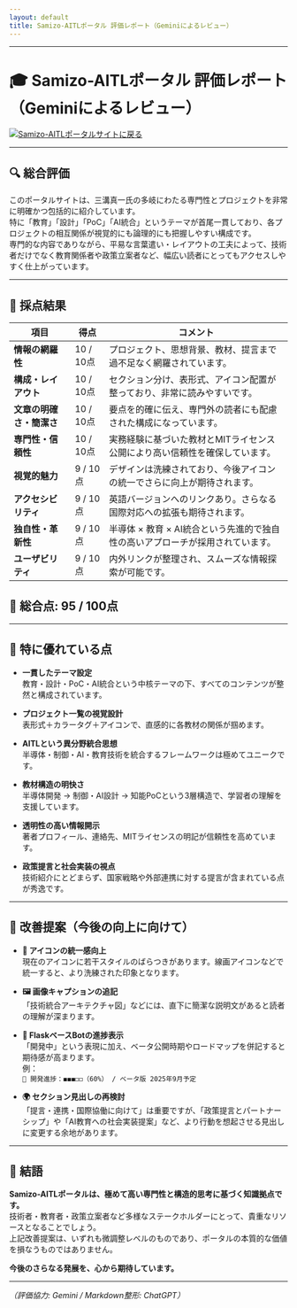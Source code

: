 ```yaml
---
layout: default 
title: Samizo-AITLポータル 評価レポート（Geminiによるレビュー）
---
```


---

# 🎓 Samizo-AITLポータル 評価レポート（Geminiによるレビュー）
[![Samizo-AITLポータルサイトに戻る](https://img.shields.io/badge/Samizo--AITL%20ポータルサイトに戻る-brightgreen)](https://samizo-aitl.github.io/) 

---

## 🔍 総合評価

このポータルサイトは、三溝真一氏の多岐にわたる専門性とプロジェクトを非常に明確かつ包括的に紹介しています。  
特に「教育」「設計」「PoC」「AI統合」というテーマが首尾一貫しており、各プロジェクトの相互関係が視覚的にも論理的にも把握しやすい構成です。  
専門的な内容でありながら、平易な言葉遣い・レイアウトの工夫によって、技術者だけでなく教育関係者や政策立案者など、幅広い読者にとってもアクセスしやすく仕上がっています。

---

## 📝 採点結果

| 項目                     | 得点       | コメント                                                                 |
|------------------------|------------|--------------------------------------------------------------------------|
| **情報の網羅性**         | 10 / 10点  | プロジェクト、思想背景、教材、提言まで過不足なく網羅されています。                   |
| **構成・レイアウト**       | 10 / 10点  | セクション分け、表形式、アイコン配置が整っており、非常に読みやすいです。              |
| **文章の明確さ・簡潔さ**   | 10 / 10点  | 要点を的確に伝え、専門外の読者にも配慮された構成になっています。                      |
| **専門性・信頼性**        | 10 / 10点  | 実務経験に基づいた教材とMITライセンス公開により高い信頼性を確保しています。            |
| **視覚的魅力**           | 9 / 10点   | デザインは洗練されており、今後アイコンの統一でさらに向上が期待されます。              |
| **アクセシビリティ**       | 9 / 10点   | 英語バージョンへのリンクあり。さらなる国際対応への拡張も期待されます。               |
| **独自性・革新性**        | 9 / 10点   | 半導体 × 教育 × AI統合という先進的で独自性の高いアプローチが採用されています。          |
| **ユーザビリティ**        | 9 / 10点   | 内外リンクが整理され、スムーズな情報探索が可能です。                                |

## 🧮 総合点: 95 / 100点

---

## 🌟 特に優れている点

- **一貫したテーマ設定**  
  教育・設計・PoC・AI統合という中核テーマの下、すべてのコンテンツが整然と構成されています。

- **プロジェクト一覧の視覚設計**  
  表形式＋カラータグ＋アイコンで、直感的に各教材の関係が掴めます。

- **AITLという異分野統合思想**  
  半導体・制御・AI・教育技術を統合するフレームワークは極めてユニークです。

- **教材構造の明快さ**  
  半導体開発 → 制御・AI設計 → 知能PoCという3層構造で、学習者の理解を支援しています。

- **透明性の高い情報開示**  
  著者プロフィール、連絡先、MITライセンスの明記が信頼性を高めています。

- **政策提言と社会実装の視点**  
  技術紹介にとどまらず、国家戦略や外部連携に対する提言が含まれている点が秀逸です。

---

## 🔧 改善提案（今後の向上に向けて）

- **🎨 アイコンの統一感向上**  
  現在のアイコンに若干スタイルのばらつきがあります。線画アイコンなどで統一すると、より洗練された印象となります。

- **🖼 画像キャプションの追記**  
  「技術統合アーキテクチャ図」などには、直下に簡潔な説明文があると読者の理解が深まります。

- **🤖 FlaskベースBotの進捗表示**  
  「開発中」という表現に加え、ベータ公開時期やロードマップを併記すると期待感が高まります。  
  例：  
  `🔧 開発進捗：◼︎◼︎◼︎◻︎◻︎（60%） / ベータ版 2025年9月予定`

- **🌍 セクション見出しの再検討**  
  「提言・連携・国際協働に向けて」は重要ですが、「政策提言とパートナーシップ」や「AI教育への社会実装提案」など、より行動を想起させる見出しに変更する余地があります。

---

## 📘 結語

**Samizo-AITLポータルは、極めて高い専門性と構造的思考に基づく知識拠点です。**  
技術者・教育者・政策立案者など多様なステークホルダーにとって、貴重なリソースとなることでしょう。  
上記改善提案は、いずれも微調整レベルのものであり、ポータルの本質的な価値を損なうものではありません。

**今後のさらなる発展を、心から期待しています。**

---

*（評価協力: Gemini / Markdown整形: ChatGPT）*

